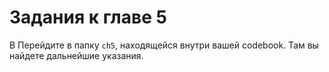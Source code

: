 Задания к главе 5
=================

В Перейдите в папку `ch5`, находящейся внутри вашей codebook.
Там вы найдете дальнейшие указания.

